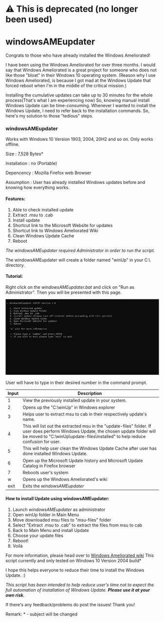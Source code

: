 # ⚠ This is deprecated (no longer been used)

# windowsAMEupdater

Congrats to those who have already installed the Windows Ameliorated!

I have been using the Windows Ameliorated for over three months. I would say that Windows Ameliorated is a great project for someone who does not like those "bloat" in their Windows 10 operating system. (Reason why I use Windows Ameliorated, is because I got mad at the Windows Update that forced reboot when I'm in the middle of the critical mission.)

Installing the cumulative updates can take up to 30 minutes for the whole process(That's what I am experiencing now) So, knowing manual install Windows Update can be time-consuming. Whenever I wanted to install the Windows Update, I need to refer back to the installation commands. So, here's my solution to those "tedious" steps.

### windowsAMEupdater
Works with Windows 10 Version 1903, 2004, 20H2 and so on. Only works offline.

Size         :  7,528 Bytes*

Installation :  no (Portable)

Depencency   :  Mozilla Firefox web Browser

Assumption   :  User has already installed Windows updates before and knowing how everything works.

#### Features:
1. Able to check installed update
2. Extract .msu to .cab 
3. Install update 
4. Shortcut link to the Microsoft Website for updates
5. Shortcut link to Windows Ameliorated Wiki
6. Clean Windows Update Cache
7. Reboot 

*The windowsAMEupdater required Administrator in order to run the script.*

The windowsAMEupdater will create a folder named "winUp" in your C:\ directory. 

#### Tutorial:
Right click on the *windowsAMEupdater.bat* and click on "Run as Administrator". Then you will be presented with this page. 

![mainmenu.jpg](src/mainmenu.jpg)

User will have to type in their desired number in the command prompt. 

|Input  |Description|
|-------|-----------|
|1      |View the previously installed update in your system.|
|2      |Opens up the "C:\winUp" in Windows explorer|
|3      |Helps user to extract msu to cab in their respectively update's name.|
|4      |This will list out the extracted msu in the "update-files" folder. If user does perform Windows Update, the chosen update folder will be moved to "C:\winUp\update-files\installed" to help reduce confusion for user.|
|5      |This will help user clean the Windows Update Cache after user has done installed Windows Update.|
|6      |Open up the Microsoft Update history and Microsoft Update Catalog in Firefox browser| 
|7      |Reboots user's system|
|w      |Opens up the Windows Ameliorated's wiki|
|exit   |Exits the *windowsAMEupdater*|

#### How to install Update using windowsAMEupdater:
1. Launch *windowsAMEupdater* as administrator
2. Open winUp folder in Main Menu
3. Move downloaded msu files to "msu-files" folder
4. Select "Extract .msu to .cab" to extract the files from msu to cab
5. Back to Main Menu and install Update
6. Choose your update files 
7. Reboot!
8. Voilà

For more information, please head over to [Windows Ameliorated wiki](https://wiki.ameliorated.info/)
This script currently and only tested on Windows 10 Version 2004 build*

I hope this helps everyone to reduce their time to install the Windows Update. :)

*This script has been intended to help reduce user's time not to expect the full automation of installation of Windows Update.* ***Please use it at your own risk.***

If there's any feedback/problems do post the issues! Thank you!

Remark: * - subject will be changed
